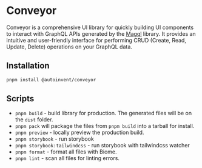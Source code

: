 # Conveyor

Conveyor is a comprehensive UI library for quickly building UI components to interact with GraphQL APIs generated by the [Magql](https://github.com/autoinvent/magql) library. It provides an intuitive and user-friendly interface for performing CRUD (Create, Read, Update, Delete) operations on your GraphQL data.

## Installation
```bash
pnpm install @autoinvent/conveyor
```

## Scripts

- `pnpm build` - build library for production. The generated files will be on the `dist` folder. 
- `pnpm pack` will package the files from `pnpm build` into a tarball for install.
- `pnpm preview` - locally preview the production build.
- `pnpm storybook` - run storybook
- `pnpm storybook:tailwindcss` - run storybook with tailwindcss watcher
- `pnpm format` - format all files with Biome.
- `pnpm lint` - scan all files for linting errors.
